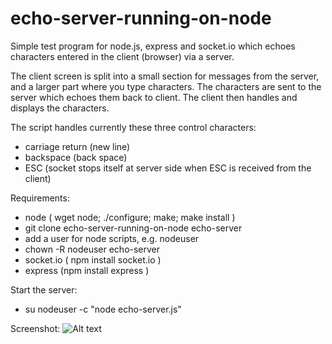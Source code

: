 echo-server-running-on-node
===========================

Simple test program for node.js, express and socket.io which echoes characters entered in the client (browser) via a server.

The client screen is split into a small section for messages from the server, and a larger part where you type characters. The characters are sent to the server which echoes them back to client. The client then handles and displays the characters.

The script handles currently these three control characters:
* carriage return (new line)
* backspace (back space)
* ESC (socket stops itself at server side when ESC is received from the client)

Requirements:

* node ( wget node; ./configure; make; make install )
* git clone echo-server-running-on-node echo-server
* add a user for node scripts, e.g. nodeuser
* chown -R nodeuser echo-server
* socket.io ( npm install socket.io )
* express (npm install express )

Start the server:
* su nodeuser -c "node echo-server.js"

Screenshot:
![Alt text](https://raw.github.com/Wikinaut/echo-server-running-on-node/master/20120822_echo-server-runninng-on-node_screenshot.png "Screenshot of echo-server-running-on-node")
